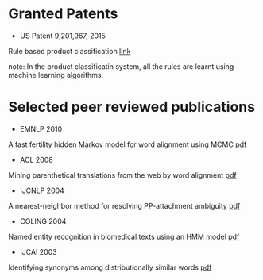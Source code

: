 # Granted Patents
- US Patent 9,201,967, 2015

Rule based product classification [link](https://patentimages.storage.googleapis.com/37/bf/6c/f1d10d1ade33dc/US9201967.pdf)

note: In the product classificatin system, all the rules are learnt using machine learning algorithms.

# Selected peer reviewed publications
- EMNLP 2010

A fast fertility hidden Markov model for word alignment using MCMC [pdf](https://aclanthology.info/pdf/D/D10/D10-1058.pdf)

- ACL 2008

Mining parenthetical translations from the web by word alignment [pdf](http://www.aclweb.org/anthology/P08-1113)

- IJCNLP 2004

A nearest-neighbor method for resolving PP-attachment ambiguity [pdf](http://citeseerx.ist.psu.edu/viewdoc/download?doi=10.1.1.443.9487&rep=rep1&type=pdf)

- COLING 2004 

Named entity recognition in biomedical texts using an HMM model [pdf](https://aclanthology.info/pdf/W/W04/W04-1216.pdf)

- IJCAI 2003

Identifying synonyms among distributionally similar words [pdf](http://citeseerx.ist.psu.edu/viewdoc/download?doi=10.1.1.447.7048&rep=rep1&type=pdf)
